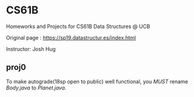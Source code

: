 # CS61B
Homeworks and Projects for CS61B Data Structures @ UCB

Original page : https://sp19.datastructur.es/index.html

Instructor: Josh Hug

## proj0
To make autograde(18sp open to public) well functional, you _MUST_ rename *Body.java* to *Planet.java*.
